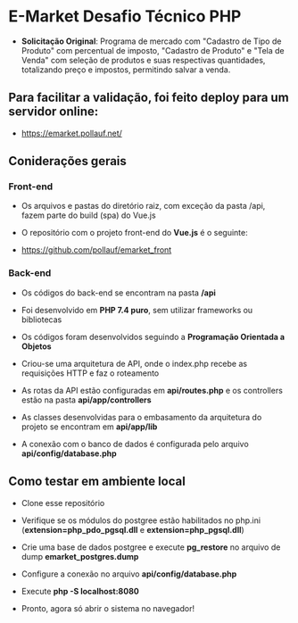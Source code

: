 # E-Market Desafio Técnico PHP

- **Solicitação Original**: Programa de mercado com "Cadastro de Tipo de Produto" com percentual de imposto, "Cadastro de Produto" e "Tela de Venda" com seleção de produtos e suas respectivas quantidades, totalizando preço e impostos, permitindo salvar a venda.

## Para facilitar a validação, foi feito deploy para um servidor online:

- https://emarket.pollauf.net/

## Coniderações gerais

### Front-end

- Os arquivos e pastas do diretório raiz, com exceção da pasta /api, fazem parte do build (spa) do Vue.js

- O repositório com o projeto front-end do **Vue.js** é o seguinte:

- https://github.com/pollauf/emarket_front

### Back-end

- Os códigos do back-end se encontram na pasta **/api**

- Foi desenvolvido em **PHP 7.4 puro**, sem utilizar frameworks ou bibliotecas

- Os códigos foram desenvolvidos seguindo a **Programação Orientada a Objetos**

- Criou-se uma arquitetura de API, onde o index.php recebe as requisições HTTP e faz o roteamento

- As rotas da API estão configuradas em **api/routes.php** e os controllers estão na pasta **api/app/controllers**

- As classes desenvolvidas para o embasamento da arquitetura do projeto se encontram em **api/app/lib**

- A conexão com o banco de dados é configurada pelo arquivo **api/config/database.php**

## Como testar em ambiente local

- Clone esse repositório

- Verifique se os módulos do postgree estão habilitados no php.ini (**extension=php_pdo_pgsql.dll** e **extension=php_pgsql.dll**)

- Crie uma base de dados postgree e execute **pg_restore** no arquivo de dump **emarket_postgres.dump**

- Configure a conexão no arquivo **api/config/database.php**

- Execute **php -S localhost:8080**

- Pronto, agora só abrir o sistema no navegador!